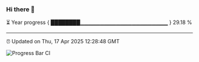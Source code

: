 ### Hi there 👋

⏳ Year progress { ████████▁▁▁▁▁▁▁▁▁▁▁▁▁▁▁▁▁▁▁▁▁▁ } 29.18 %

---

⏰ Updated on Thu, 17 Apr 2025 12:28:48 GMT

![Progress Bar CI](https://github.com/liununu/liununu/workflows/Progress%20Bar%20CI/badge.svg)

